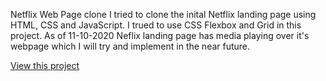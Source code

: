 Netflix Web Page clone 
I tried to clone the inital Netflix landing page using HTML, CSS and JavaScript.
I trued to use CSS Flexbox and Grid in this project.
As of 11-10-2020 Neflix landing page has media playing over it's webpage which I will try and implement in the near future.

[View this project](https://akumar111.github.io/NETFLIX/)
